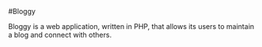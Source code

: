 #Bloggy

Bloggy is a web application, written in PHP, that allows its users to maintain a blog and connect with others.

